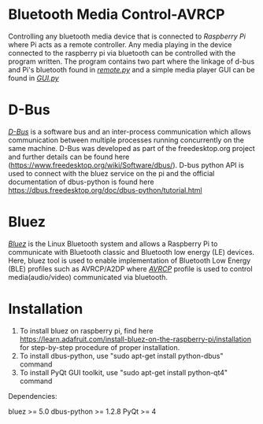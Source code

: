 # Bluetooth Media Control-AVRCP

Controlling any bluetooth media device that is connected to *Raspberry Pi* where Pi acts as a remote controller. Any media playing in the device connected to the raspberry pi via bluetooth can be controlled with the program written. The program contains two part where the linkage of d-bus and Pi's bluetooth found in [*remote.py*](https://github.com/saiprasanth-m/Raspberry-Pi/blob/master/Bluetooth%20Media%20control-AVRCP/remote.py) and a simple media player GUI can be found in [*GUI.py*](https://github.com/saiprasanth-m/Bluetooth-Media-control-AVRCP/blob/master/GUI.py)

# D-Bus

[*D-Bus*](https://en.wikipedia.org/wiki/D-Bus) is a software bus and an inter-process communication which allows communication between multiple processes running concurrently on the same machine. D-Bus was developed as part of the freedesktop.org project and further details can be found here (https://www.freedesktop.org/wiki/Software/dbus/). D-bus python API is used to connect with the bluez service on the pi and the official documentation of dbus-python is found here https://dbus.freedesktop.org/doc/dbus-python/tutorial.html


# Bluez

[*Bluez*](http://www.bluez.org/) is the Linux Bluetooth system and allows a Raspberry Pi to communicate with Bluetooth classic and Bluetooth low energy (LE) devices. Here, bluez tool is used to enable implementation of Bluetooth Low Energy (BLE) profiles such as AVRCP/A2DP where [*AVRCP*](https://www.bluetooth.com/) profile is used to control media(audio/video) communicated via bluetooth.


# Installation

1. To install bluez on raspberry pi, find here https://learn.adafruit.com/install-bluez-on-the-raspberry-pi/installation for step-by-step procedure of proper installation.
2. To install dbus-python, use "sudo apt-get install python-dbus" command
3. To install PyQt GUI toolkit, use "sudo apt-get install python-qt4" command

Dependencies:

bluez >= 5.0
dbus-python >= 1.2.8
PyQt >= 4
